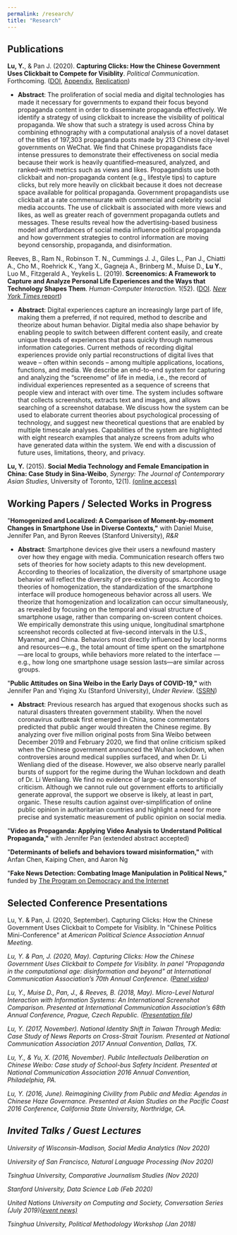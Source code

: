 ```yaml
---
permalink: /research/
title: "Research"
---
```

## Publications
<b>Lu, Y.</b>, & Pan J. (2020). <b>Capturing Clicks: How the Chinese Government Uses Clickbait to Compete for Visiblity</b>. <i>Political Communication</i>. Forthcoming. ([DOI](https://www.tandfonline.com/doi/full/10.1080/10584609.2020.1765914), [Appendix](/Lu&Pan_appendix.pdf), [Replication](https://dataverse.harvard.edu/dataset.xhtml?persistentId=doi:10.7910/DVN/TALJOT))
* <b>Abstract</b>: The proliferation of social media and digital technologies has made it necessary for governments to expand their focus beyond propaganda content in order to disseminate propaganda effectively. We identify a strategy of using clickbait to increase the visibility of political propaganda. We show that such a strategy is used across China by combining ethnography with a computational analysis of a novel dataset of the titles of 197,303 propaganda posts made by 213 Chinese city-level governments on WeChat. We find that Chinese propagandists face intense pressures to demonstrate their effectiveness on social media because their work is heavily quantified–measured, analyzed, and ranked–with metrics such as views and likes. Propagandists use both clickbait and non-propaganda content (e.g., lifestyle tips) to capture clicks, but rely more heavily on clickbait because it does not decrease space available for political propaganda. Government propagandists use clickbait at a rate commensurate with commercial and celebrity social media accounts. The use of clickbait is associated with more views and likes, as well as greater reach of government propaganda outlets and messages. These results reveal how the advertising-based business model and affordances of social media influence political propaganda and how government strategies to control information are moving beyond censorship, propaganda, and disinformation.

Reeves, B., Ram N., Robinson T. N., Cummings J. J., Giles L., Pan J., Chiatti A., Cho M., Roehrick K., Yang X., Gagneja A., Brinberg M., Muise D., <b>Lu Y.</b>, Luo M., Fitzgerald A., Yeykelis L. (2019). <b>Screenomics: A Framework to Capture and Analyze Personal Life Experiences and the Ways that Technology Shapes Them</b>. <i>Human-Computer Interaction</i>. 1(52). ([DOI](https://www.tandfonline.com/doi/full/10.1080/07370024.2019.1578652). [<i>New York Times</i> report](https://www.nytimes.com/2019/05/31/health/screen-time-mental-health-screenome.html))
* <b>Abstract</b>: Digital experiences capture an increasingly large part of life, making them a preferred, if not required, method to describe and theorize about human behavior. Digital media also shape behavior by enabling people to switch between different content easily, and create unique threads of experiences that pass quickly through numerous information categories. Current methods of recording digital experiences provide only partial reconstructions of digital lives that weave – often within seconds – among multiple applications, locations, functions, and media. We describe an end-to-end system for capturing and analyzing the “screenome” of life in media, i.e., the record of individual experiences represented as a sequence of screens that people view and interact with over time. The system includes software that collects screenshots, extracts text and images, and allows searching of a screenshot database. We discuss how the system can be used to elaborate current theories about psychological processing of technology, and suggest new theoretical questions that are enabled by multiple timescale analyses. Capabilities of the system are highlighted with eight research examples that analyze screens from adults who have generated data within the system. We end with a discussion of future uses, limitations, theory, and privacy.

<b>Lu, Y.</b> (2015). <b>Social Media Technology and Female Emancipation in China: Case Study in Sina-Weibo</b>, <i>Synergy: The Journal of Contemporary Asian Studies</i>, University of Toronto, 12(1). [(online access)](http://utsynergyjournal.org/2015/12/04/social-media-technology-and-female-emancipation-in-china-case-study-in-sina-weibo)


## Working Papers / Selected Works in Progress
"<b>Homogenized and Localized: A Comparison of
Moment-by-moment Changes in Smartphone Use in Diverse Contexts,"</b> with Daniel Muise, Jennifer Pan, and Byron Reeves (Stanford University), <i>R&R</i>
* <b>Abstract</b>: Smartphone devices give their users a newfound mastery over how they engage with media. Communication research offers two sets of theories for how society adapts to this new development. According to theories of localization, the diversity of smartphone usage behavior will reflect the diversity of pre-existing groups. According to theories of homogenization, the standardization of the smartphone interface will produce homogeneous behavior across all users. We theorize that homogenization and localization can occur simultaneously, as revealed by focusing on the temporal and visual structure of smartphone usage, rather than comparing on-screen content choices. We empirically demonstrate this using unique, longitudinal smartphone screenshot records collected at five-second intervals in the U.S., Myanmar, and China. Behaviors most directly influenced by local norms and resources—e.g., the total amount of time spent on the smartphone—are local to groups, while behaviors more related to the interface —e.g., how long one smartphone usage session lasts—are similar across groups. 


"<b>Public Attitudes on Sina Weibo in the Early Days of COVID-19,"</b> with Jennifer Pan and Yiqing Xu (Stanford University), <i>Under Review</i>. ([SSRN](https://papers.ssrn.com/sol3/papers.cfm?abstract_id=3757135))
* <b>Abstract</b>: Previous research has argued that exogenous shocks such as natural disasters threaten government stability. When the novel coronavirus outbreak first emerged in China, some commentators predicted that public anger would threaten the Chinese regime. By analyzing over five million original posts from Sina Weibo between December 2019 and February 2020, we find that online criticism spiked when the Chinese government announced the Wuhan lockdown, when controversies around medical supplies surfaced, and when Dr. Li Wenliang died of the disease. However, we also observe nearly parallel bursts of support for the regime during the Wuhan lockdown and death of Dr. Li Wenliang. We find no evidence of large-scale censorship of criticism. Although we cannot rule out government efforts to artificially generate approval, the support we observe is likely, at least in part, organic. These results caution against over-simplification of online public opinion in authoritarian countries and highlight a need for more precise and systematic measurement of public opinion on social media.

"<b>Video as Propaganda: Applying Video Analysis to Understand Political Propaganda,"</b> with Jennifer Pan (extended abstract accepted)

"<b>Determinants of beliefs and behaviors toward misinformation,"</b> with Anfan Chen, Kaiping Chen, and Aaron Ng

"<b>Fake News Detection: Combating Image Manipulation in Political News,"</b> funded by [The Program on Democracy and the Internet](https://pacscenter.stanford.edu/research/program-on-democracy-and-the-internet/)

## Selected Conference Presentations
Lu, Y. & Pan, J. (2020, September). Capturing Clicks: How the Chinese Government Uses Clickbait to Compete for Visiblity. In "Chinese Politics Mini-Conference" at <i>American Political Science Association Annual Meeting<i>.

Lu, Y. & Pan, J. (2020, May). Capturing Clicks: How the Chinese Government Uses Clickbait to Compete for Visiblity. In panel "Propaganda in the computational age: disinformation and beyond" at <i>International Communication Association’s 70th Annual Conference<i>. ([Panel video](https://player.vimeo.com/video/416684754))

Lu, Y., Muise D., Pan, J., & Reeves, B. (2018, May). Micro-Level Natural Interaction with Information Systems: An International Screenshot Comparison. Presented at <i>International Communication Association’s 68th Annual Conference</i>, Prague, Czech Republic. ([Presentation file](/LMPR_finalppt.pdf))

Lu, Y. (2017, November). National Identity Shift in Taiwan Through Media: Case Study of News Reports on Cross-Strait Tourism. Presented at <i>National Communication Association 2017 Annual Convention</i>, Dallas, TX.

Lu, Y., & Yu, X. (2016, November). Public Intellectuals Deliberation on Chinese Weibo: Case study of School-bus Safety Incident. Presented at <i>National Communication Association 2016 Annual Convention</i>, Philadelphia, PA.

Lu, Y. (2016, June). Reimagining Civility from Public and Media: Agendas in Chinese Haze Governance. Presented at <i>Asian Studies on the Pacific Coast 2016 Conference</i>, California State University, Northridge, CA.

## Invited Talks / Guest Lectures
University of Wisconsin-Madison, Social Media Analytics (Nov 2020)

University of San Francisco, Natural Language Processing (Nov 2020)

Tsinghua University, Comparative Journalism Studies (Nov 2020)
  
Stanford University, Data Science Lab (Feb 2020)

United Nations University on Computing and Society, Conversation Series (July 2019)[(event news)](https://cs.unu.edu/events/archive/event/homogenized-and-localized.html#overview)

Tsinghua University, Political Methodology Workshop (Jan 2018)
